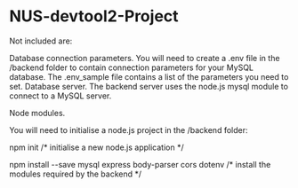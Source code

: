 ﻿# NUS-devtool2-Project

Not included are:

Database connection parameters. You will need to create a .env file in the /backend folder to contain connection parameters for your MySQL database. The .env_sample file contains a list of the parameters you need to set.
Database server. The backend server uses the node.js mysql module to connect to a MySQL server. 


Node modules. 

You will need to initialise a node.js project in the /backend folder:
      
      
  npm init                                                    /* initialise a new node.js application */
  
  npm install --save mysql express body-parser cors dotenv    /* install the modules required by the backend */
